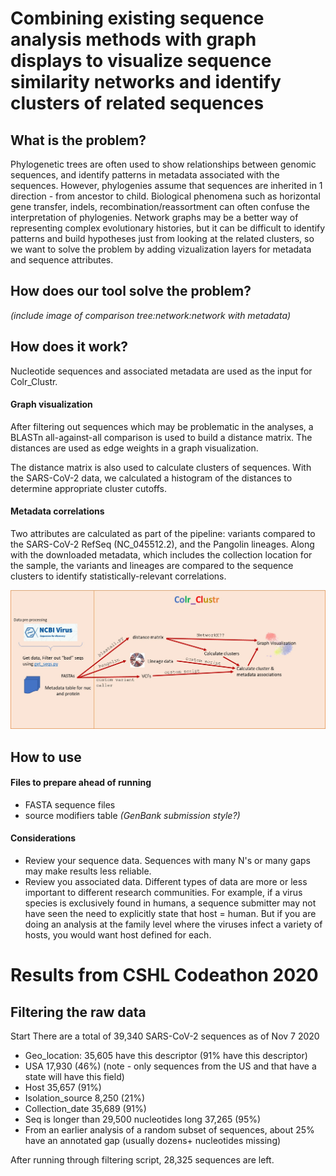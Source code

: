 # Combining existing sequence analysis methods with graph displays to visualize sequence similarity networks and identify clusters of related sequences

## What is the problem?
Phylogenetic trees are often used to show relationships between genomic sequences, and identify patterns in metadata associated with the sequences. However, phylogenies assume that sequences are inherited in 1 direction - from ancestor to child. Biological phenomena such as horizontal gene transfer, indels, recombination/reassortment can often confuse the interpretation of phylogenies. Network graphs may be a better way of representing complex evolutionary histories, but it can be difficult to identify patterns and build hypotheses just from looking at the related clusters, so we want to solve the problem by adding vizualization layers for metadata and sequence attributes.


## How does our tool solve the problem?
*(include image of comparison tree:network:network with metadata)*

## How does it work?
Nucleotide sequences and associated metadata are used as the input for Colr_Clustr. 

#### Graph visualization
After filtering out sequences which may be problematic in the analyses, a BLASTn all-against-all comparison is used to build a distance matrix. The distances are used as edge weights in a graph visualization. 

The distance matrix is also used to calculate clusters of sequences. With the SARS-CoV-2 data, we calculated a histogram of the distances to determine appropriate cluster cutoffs.

#### Metadata correlations
Two attributes are calculated as part of the pipeline: variants compared to the SARS-CoV-2 RefSeq (NC_045512.2), and the Pangolin lineages. Along with the downloaded metadata, which includes the collection location for the sample, the variants and lineages are compared to the sequence clusters to identify statistically-relevant correlations. 

![image](https://github.com/STRIDES-Codes/Combining-existing-sequence-analysis-methods-with-graph-displays-for-visualization/blob/main/Colr_Clustr_diagram1.jpg)


## How to use
#### Files to prepare ahead of running
+ FASTA sequence files
+ source modifiers table *(GenBank submission style?)*


#### Considerations
+ Review your sequence data. Sequences with many N's or many gaps may make results less reliable. 
+ Review you associated data. Different types of data are more or less important to different research communities. For example, if a virus species is exclusively found in humans, a sequence submitter may not have seen the need to explicitly state that host = human. But if you are doing an analysis at the family level where the viruses infect a variety of hosts, you would want host defined for each.





# Results from CSHL Codeathon 2020

## Filtering the raw data
Start
There are a total of 39,340 SARS-CoV-2 sequences as of Nov 7 2020
+ Geo_location: 35,605 have this descriptor (91% have this descriptor)
+ USA 17,930 (46%) (note - only sequences from the US and that have a state will have this field)
+ Host 35,657 (91%)
+ Isolation_source 8,250 (21%)
+ Collection_date 35,689 (91%)
+ Seq is longer than 29,500 nucleotides long  37,265  (95%)
+ From an earlier analysis of a random subset of sequences, about 25% have an annotated gap (usually dozens+ nucleotides missing)

After running through filtering script, 28,325 sequences are left.






